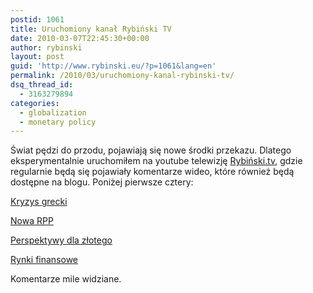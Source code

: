 ```yaml
---
postid: 1061
title: Uruchomiony kanał Rybiński TV
date: 2010-03-07T22:45:30+00:00
author: rybinski
layout: post
guid: 'http://www.rybinski.eu/?p=1061&lang=en'
permalink: /2010/03/uruchomiony-kanal-rybinski-tv/
dsq_thread_id:
  - 3163279894
categories:
  - globalization
  - monetary policy
---
```

Świat pędzi do przodu, pojawiają się nowe środki przekazu. Dlatego eksperymentalnie uruchomiłem na youtube telewizję [Rybiński.tv](http://www.youtube.com/rybinskitv), gdzie regularnie będą się pojawiały komentarze wideo, które również będą dostępne na blogu. Poniżej pierwsze cztery:



[Kryzys grecki](http://www.youtube.com/rybinskitv#p/u/3/y0gxcM_gR4s)

[Nowa RPP](http://www.youtube.com/rybinskitv#p/u/2/Cu1GKKBpa_0)

[Perspektywy dla złotego](http://www.youtube.com/rybinskitv#p/u/0/YpimEhPZ8Wo)

[Rynki finansowe](http://www.youtube.com/rybinskitv#p/u/1/JyGMDdzQU6c)

Komentarze mile widziane.
